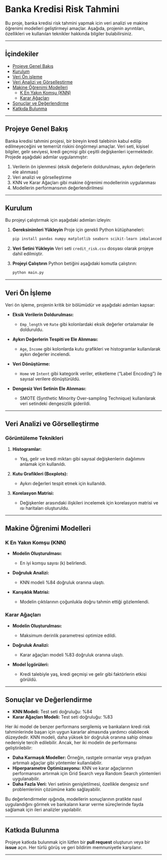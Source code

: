 # Banka Kredisi Risk Tahmini

Bu proje, banka kredisi risk tahmini yapmak icin veri analizi ve makine öğrenimi modelleri geliştirmeyi amaçlar. Aşağıda, projenin ayrıntıları, özellikleri ve kullanılan teknikler hakkında bilgiler bulabilirsiniz.

---

## İçindekiler
- [Projeye Genel Bakış](#projeye-genel-bakış)
- [Kurulum](#kurulum)
- [Veri Ön işleme](#veri-ön-işleme)
- [Veri Analizi ve Görselleştirme](#veri-analizi-ve-görselleştirme)
- [Makine Öğrenimi Modelleri](#makine-öğrenimi-modelleri)
  - [K En Yakın Komşu (KNN)](#k-en-yakın-komşu-knn)
  - [Karar Ağaçları](#karar-ağaçları)
- [Sonuçlar ve Değerlendirme](#sonuçlar-ve-değerlendirme)
- [Katkıda Bulunma](#katkıda-bulunma)

---

## Projeye Genel Bakış
Banka kredisi tahmini projesi, bir bireyin kredi talebinin kabul edilip edilmeyeceğini ve temerrüt riskini öngörmeyi amaçlar. Veri seti, kişisel bilgiler, gelir seviyesi, kredi geçmişi gibi çeşitli değişkenleri içermektedir. Projede aşağıdaki adımlar uygulanmıştır:

1. Verilerin ön işlenmesi (eksik değerlerin doldurulması, aykırı değerlerin ele alınması)
2. Veri analizi ve görselleştirme
3. KNN ve Karar Ağaçları gibi makine öğrenimi modellerinin uygulanması
4. Modellerin performansının değerlendirilmesi

---

## Kurulum
Bu projeyi çalıştırmak için aşağıdaki adımları izleyin:

1. **Gereksinimleri Yükleyin**
   Proje için gerekli Python kütüphaneleri:
   ```bash
   pip install pandas numpy matplotlib seaborn scikit-learn imbalanced-learn
   ```

2. **Veri Setini Yükleyin**
   Veri seti `credit_risk.csv` dosyası olarak projeye dahil edilmiştir.

3. **Projeyi Çalıştırın**
   Python betiğini aşağıdaki komutla çalıştırın:
   ```bash
   python main.py
   ```

---

## Veri Ön İşleme

Veri ön işleme, projenin kritik bir bölümüdür ve aşağıdaki adımları kapsar:

- **Eksik Verilerin Doldurulması:**
  - `Emp_length` ve `Rate` gibi kolonlardaki eksik değerler ortalamalar ile dolduruldu.

- **Aykırı Değerlerin Tespiti ve Ele Alınması:**
  - `Age`, `Income` gibi kolonlarda kutu grafikleri ve histogramlar kullanılarak aykırı değerler incelendi.

- **Veri Dönüştürme:**
  - `Home` ve `Intent` gibi kategorik veriler, etiketleme (“Label Encoding”) ile sayısal verilere dönüştürüldü.

- **Dengesiz Veri Setinin Ele Alınması:**
  - SMOTE (Synthetic Minority Over-sampling Technique) kullanılarak veri setindeki dengesizlik giderildi.

---

## Veri Analizi ve Görselleştirme

### Görüntüleme Teknikleri

1. **Histogramlar:**
   - Yaş, gelir ve kredi miktarı gibi sayısal değişkenlerin dağılımını anlamak için kullanıldı.

2. **Kutu Grafikleri (Boxplots):**
   - Aykırı değerleri tespit etmek için kullanıldı.

3. **Korelasyon Matrisi:**
   - Değişkenler arasındaki ilişkileri incelemek için korelasyon matrisi ve ısı haritaları oluşturuldu.

---

## Makine Öğrenimi Modelleri

### K En Yakın Komşu (KNN)

- **Modelin Oluşturulması:**
  - En iyi komşu sayısı (k) belirlendi.

- **Doğruluk Analizi:**
  - KNN modeli %84 doğruluk oranına ulaştı.

- **Karışıklık Matrisi:**
  - Modelin çıktılarının çoğunlukla doğru tahmin ettiği gözlemlendi.

### Karar Ağaçları

- **Modelin Oluşturulması:**
  - Maksimum derinlik parametresi optimize edildi.

- **Doğruluk Analizi:**
  - Karar ağaçları modeli %83 doğruluk oranına ulaştı.

- **Model İçgörüleri:**
  - Kredi talebiyle yaş, kredi geçmişi ve gelir gibi faktörlerin etkisi görüldü.

---

## Sonuçlar ve Değerlendirme

- **KNN Modeli:** Test seti doğruluğu: %84
- **Karar Ağaçları Modeli:** Test seti doğruluğu: %83

Her iki model de benzer performans sergilemiş ve bankaların kredi risk tahminlerinde başarı için uygun kararlar almasında yardımcı olabilecek düzeydedir. KNN modeli, daha yüksek bir doğruluk oranına sahip olması nedeniyle tercih edilebilir. Ancak, her iki modelin de performansı geliştirilebilir:

- **Daha Karmaşık Modeller:** Örneğin, rastgele ormanlar veya gradyan artırmalı ağaçlar gibi yöntemler kullanılabilir.
- **Hiperparametre Optimizasyonu:** KNN ve karar ağaçlarının performansını artırmak için Grid Search veya Random Search yöntemleri uygulanabilir.
- **Daha Fazla Veri:** Veri setinin genişletilmesi, özellikle dengesiz sınıf problemlerinin çözümüne katkı sağlayabilir.

Bu değerlendirmeler ışığında, modellerin sonuçlarının pratikte nasıl uygulandığını görmek ve bankaların karar verme süreçlerinde fayda sağlamak için ileri analizler yapılabilir.

--- 

## Katkıda Bulunma
Projeye katkıda bulunmak için lütfen bir **pull request** oluşturun veya bir **issue** açın. Her türlü görüş ve geri bildirim memnuniyetle karşılanır.

---
